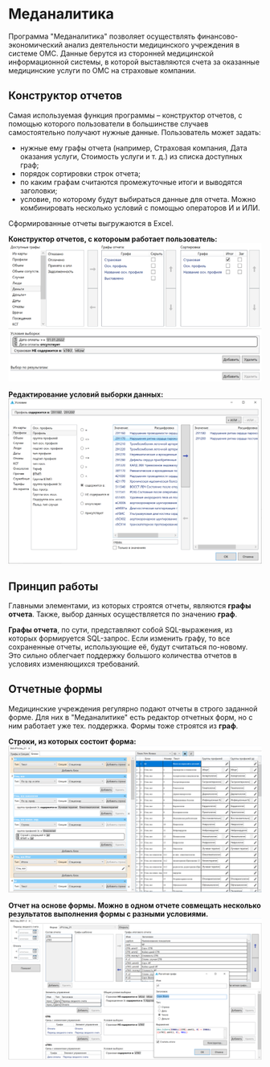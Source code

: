 # Меданалитика
Программа "Меданалитика" позволяет осуществлять финансово-экономический анализ деятельности медицинского учреждения в системе ОМС. Данные берутся из сторонней медицинской информационной системы, в которой выставляются счета за оказанные медицинские услуги по ОМС на страховые компании.

## Конструктор отчетов
Самая используемая функция программы – конструктор отчетов, с помощью которого пользователи в большинстве случаев самостоятельно получают нужные данные. Пользователь может задать:
- нужные ему графы отчета (например, Страховая компания, Дата оказания услуги, Стоимость услуги и т. д.) из списка доступных граф;
- порядок сортировки строк отчета;
- по каким графам считаются промежуточные итоги и выводятся заголовки;
- условие, по которому будут выбираться данные для отчета. Можно комбинировать несколько условий с помощью операторов И и ИЛИ.

Сформированные отчеты выгружаются в Excel.

**Конструктор отчетов, с котороым работает пользователь:**
![Конструктор отчетов](https://github.com/kashelkin/resume/blob/main/img/template.png)

**Редактирование условий выборки данных:**
![Условие выборки](https://github.com/kashelkin/resume/blob/main/img/where_clause.png)

## Принцип работы
Главными элементами, из которых строятся отчеты, являются **графы отчета**. Также, выбор данных осуществляется по значению **граф**.

**Графы отчета**, по сути, представляют собой SQL-выражения, из которых формируется SQL-запрос. Если изменить графу, то все сохраненные отчеты, использующие её, будут считаться по-новому. Это сильно облегчает поддержку большого количества отчетов в условиях изменяющихся требований.

## Отчетные формы
Медицинские учреждения регулярно подают отчеты в строго заданной форме. Для них в "Меданалитике" есть редактор отчетных форм, но с ним работает уже тех. поддержка. Формы тоже строятся из **граф**. 

**Строки, из которых состоит форма:**
![Редактор отчетных форм](https://github.com/kashelkin/resume/blob/main/img/form.png)

**Отчет на основе формы. Можно в одном отчете совмещать несколько результатов выполнения формы с разными условиями.**
![Редактор сложных отчетов](https://github.com/kashelkin/resume/blob/main/img/report.png)
